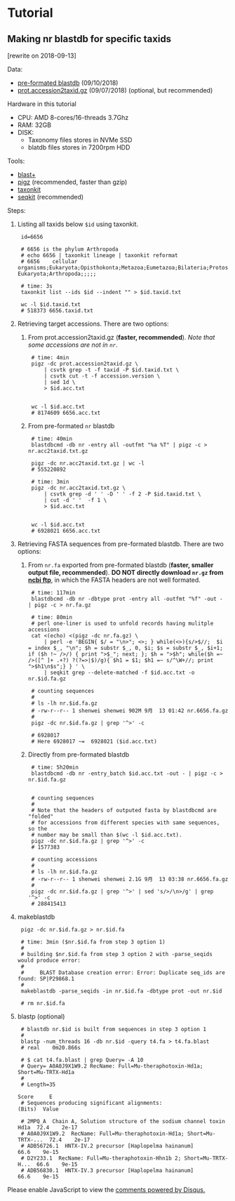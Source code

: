 # Tutorial

## Making nr blastdb for specific taxids

[rewrite on 2018-09-13]

Data:

- [pre-formated blastdb](ftp://ftp.ncbi.nlm.nih.gov/blast/db) (09/10/2018) 
- [prot.accession2taxid.gz](ftp://ftp.ncbi.nih.gov/pub/taxonomy/accession2taxid/prot.accession2taxid.gz) (09/07/2018) (optional, but recommended)

Hardware in this tutorial

- CPU: AMD 8-cores/16-threads 3.7Ghz
- RAM: 32GB
- DISK:
    - Taxonomy files stores in NVMe SSD
    - blatdb files stores in 7200rpm HDD
    
Tools:

- [blast+](ftp://ftp.ncbi.nlm.nih.gov/blast/executables/blast+/LATEST/)
- [pigz](https://zlib.net/pigz/) (recommended, faster than gzip)
- [taxonkit](https://bioinf.shenwei.me/taxonkit)
- [seqkit](https://bioinf.shenwei.me/seqkit) (recommended)
    
Steps:

1. Listing all taxids below `$id` using taxonkit.

        id=6656
        
        # 6656 is the phylum Arthropoda
        # echo 6656 | taxonkit lineage | taxonkit reformat 
        # 6656    cellular organisms;Eukaryota;Opisthokonta;Metazoa;Eumetazoa;Bilateria;Protostomia;Ecdysozoa;Panarthropoda;Arthropoda    Eukaryota;Arthropoda;;;;;
        
        # time: 3s 
        taxonkit list --ids $id --indent "" > $id.taxid.txt 
        
        wc -l $id.taxid.txt
        # 518373 6656.taxid.txt

2. Retrieving target accessions. There are two options:

    1. From prot.accession2taxid.gz (**faster, recommended**). *Note that some accessions are not in `nr`*.
    
            # time: 4min
            pigz -dc prot.accession2taxid.gz \
                | csvtk grep -t -f taxid -P $id.taxid.txt \
                | csvtk cut -t -f accession.version \
                | sed 1d \
                > $id.acc.txt
            
            
            wc -l $id.acc.txt
            # 8174609 6656.acc.txt
    
    1. From pre-formated `nr` blastdb 
    
            # time: 40min
            blastdbcmd -db nr -entry all -outfmt "%a %T" | pigz -c > nr.acc2taxid.txt.gz
            
            pigz -dc nr.acc2taxid.txt.gz | wc -l
            # 555220892
            
            # time: 3min
            pigz -dc nr.acc2taxid.txt.gz \
                | csvtk grep -d ' ' -D ' ' -f 2 -P $id.taxid.txt \
                | cut -d ' '  -f 1 \
                > $id.acc.txt
            
            
            wc -l $id.acc.txt
            # 6928021 6656.acc.txt
    
    
3. Retrieving FASTA sequences from pre-formated blastdb. There are two options:

   
    1. From `nr.fa` exported from pre-formated blastdb (**faster, smaller output file, recommended**). 
       **DO NOT directly download `nr.gz` from [ncbi ftp](ftp://ftp.ncbi.nih.gov/blast/db/FASTA/nr.gz)**,
       in which the FASTA headers are not well formated.
    
            # time: 117min
            blastdbcmd -db nr -dbtype prot -entry all -outfmt "%f" -out - | pigz -c > nr.fa.gz
            
            # time: 80min
            # perl one-liner is used to unfold records having mulitple accessions
            cat <(echo) <(pigz -dc nr.fa.gz) \
                | perl -e 'BEGIN{ $/ = "\n>"; <>; } while(<>){s/>$//;  $i = index $_, "\n"; $h = substr $_, 0, $i; $s = substr $_, $i+1; if ($h !~ />/) { print ">$_"; next; }; $h = ">$h"; while($h =~ />([^ ]+ .+?) ?(?=>|$)/g){ $h1 = $1; $h1 =~ s/^\W+//; print ">$h1\n$s";} } ' \
                | seqkit grep --delete-matched -f $id.acc.txt -o nr.$id.fa.gz
                
            # counting sequences
            # 
            # ls -lh nr.$id.fa.gz
            # -rw-r--r-- 1 shenwei shenwei 902M 9月  13 01:42 nr.6656.fa.gz
            # 
            pigz -dc nr.$id.fa.gz | grep '^>' -c
            
            # 6928017
            # Here 6928017 ~=  6928021 ($id.acc.txt)
        
    1. Directly from pre-formated blastdb
    
            # time: 5h20min
            blastdbcmd -db nr -entry_batch $id.acc.txt -out - | pigz -c > nr.$id.fa.gz
            
            
            # counting sequences
            #
            # Note that the headers of outputed fasta by blastdbcmd are "folded"
            # for accessions from different species with same sequences, so the 
            # number may be small than $(wc -l $id.acc.txt).
            pigz -dc nr.$id.fa.gz | grep '^>' -c
            # 1577383
            
            # counting accessions
            #  
            # ls -lh nr.$id.fa.gz
            # -rw-r--r-- 1 shenwei shenwei 2.1G 9月  13 03:38 nr.6656.fa.gz
            #
            pigz -dc nr.$id.fa.gz | grep '^>' | sed 's/>/\n>/g' | grep '^>' -c
            # 288415413
        
4. makeblastdb

        pigz -dc nr.$id.fa.gz > nr.$id.fa
        
        # time: 3min ($nr.$id.fa from step 3 option 1)
        #
        # building $nr.$id.fa from step 3 option 2 with -parse_seqids would produce error:
        #
        #     BLAST Database creation error: Error: Duplicate seq_ids are found: SP|P29868.1
        #
        makeblastdb -parse_seqids -in nr.$id.fa -dbtype prot -out nr.$id
        
        # rm nr.$id.fa

5. blastp (optional)

        # blastdb nr.$id is built from sequences in step 3 option 1
        # 
        blastp -num_threads 16 -db nr.$id -query t4.fa > t4.fa.blast
        # real    0m20.866s
        
        # $ cat t4.fa.blast | grep Query= -A 10
        # Query= A0A0J9X1W9.2 RecName: Full=Mu-theraphotoxin-Hd1a; Short=Mu-TRTX-Hd1a
        #    
        # Length=35
                                                                             Score     E
        # Sequences producing significant alignments:                          (Bits)  Value

        # 2MPQ_A  Chain A, Solution structure of the sodium channel toxin Hd1a  72.4    2e-17
        # A0A0J9X1W9.2  RecName: Full=Mu-theraphotoxin-Hd1a; Short=Mu-TRTX-...  72.4    2e-17
        # ADB56726.1  HNTX-IV.2 precursor [Haplopelma hainanum]                 66.6    9e-15
        # D2Y233.1  RecName: Full=Mu-theraphotoxin-Hhn1b 2; Short=Mu-TRTX-H...  66.6    9e-15
        # ADB56830.1  HNTX-IV.3 precursor [Haplopelma hainanum]                 66.6    9e-15


<div id="disqus_thread"></div>
<script>

/**
*  RECOMMENDED CONFIGURATION VARIABLES: EDIT AND UNCOMMENT THE SECTION BELOW TO INSERT DYNAMIC VALUES FROM YOUR PLATFORM OR CMS.
*  LEARN WHY DEFINING THESE VARIABLES IS IMPORTANT: https://disqus.com/admin/universalcode/#configuration-variables*/
/*
var disqus_config = function () {
this.page.url = PAGE_URL;  // Replace PAGE_URL with your page's canonical URL variable
this.page.identifier = PAGE_IDENTIFIER; // Replace PAGE_IDENTIFIER with your page's unique identifier variable
};
*/
(function() { // DON'T EDIT BELOW THIS LINE
var d = document, s = d.createElement('script');
s.src = '//taxonkit.disqus.com/embed.js';
s.setAttribute('data-timestamp', +new Date());
(d.head || d.body).appendChild(s);
})();
</script>
<noscript>Please enable JavaScript to view the <a href="https://disqus.com/?ref_noscript">comments powered by Disqus.</a></noscript>
